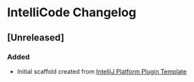 <!-- Keep a Changelog guide -> https://keepachangelog.com -->

# IntelliCode Changelog

## [Unreleased]
### Added
- Initial scaffold created from [IntelliJ Platform Plugin Template](https://github.com/JetBrains/intellij-platform-plugin-template)
